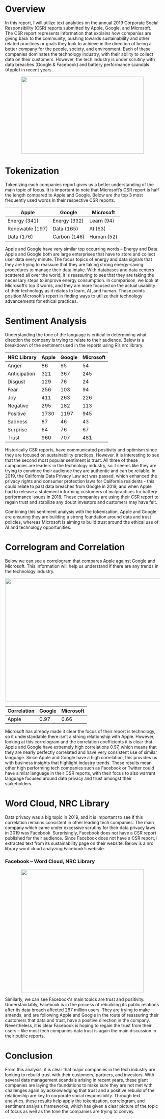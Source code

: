 # Overview
In this report, I will utilize text analytics on the annual 2019 Corporate Social Responsibility (CSR) reports submitted by Apple, Google, and Microsoft. The CSR report represents information that explains how companies are giving back to the community, pushing towards sustainability and other related practices or goals they look to achieve in the direction of being a better company for the people, society, and environment. Each of these companies dominates the technology industry, with their ability to collect data on their customers. However, the tech industry is under scrutiny with data breaches (Google & Facebook) and battery performance scandals (Apple) in recent years.

<p align="center">
<img src="https://github.com/jasonmchlee/text-analytics/blob/master/Corporate%20Social%20Responsibility%20Reports/Cover%20Photo.png" width="400" height="250">
</p>

# Tokenization
Tokenizing each companies report gives us a better understanding of the main topic of focus.   It is important to note that Microsoft’s CSR report is half the length compared to Apple and Google. Below are the top 3 most frequently used words in their respective CSR reports.

  
Apple |	Google	| Microsoft
--- | -------- | -------
Energy (341)|	Energy (332)|	Learn (94)
Renewable (197)	| Data (165)	| AI (63)
Data (176) |	Carbon (146)	| Human (52)


Apple and Google have very similar top occurring words – Energy and Data. Apple and Google both are large enterprises that have to store and collect user data every minute. The focus topics of energy and data signals that they are trying to reassure that they are taking strong energy-saving procedures to manage their data intake. With databases and data centers scattered all over the world, it is reassuring to see that they are taking the necessary steps to improve energy consumption. In comparison, we look at Microsoft’s top 3 words, and they are more focused on the actual usability of their technology as it relates to learn, AI ,and human. These points position Microsoft’s report in finding ways to utilize their technology advancements for ethical practices.

# Sentiment Analysis
Understanding the tone of the language is critical in determining what direction the company is trying to relate to their audience. Below is a breakdown of the sentiment used in the reports using R’s nrc library.

NRC Library|	Apple|	Google	|Microsoft
----| ----|----|----
Anger |	86|	65|	54
Anticipation|	321	|367	|245
Disgust|	129|	76	|24
Fear	|256	|103	|94
Joy	|411|	263	|226
Negative	|295	|182	|113
Positive|	1730|	1197	|945
Sadness	|87|	46|	43
Surprise|	64|	76	|67
Trust	|960|	707	|481

Historically CSR reports, have communicated positivity and optimism since they are focused on sustainability practices. However, it is interesting to see that the second most popular sentiment is trust. All three of these companies are leaders in the technology industry, so it seems like they are trying to convince their audience they are authentic and can be reliable. In 2019, the California Data Privacy Law act was passed, which enhanced the privacy rights and consumer protection laws for California residents - this could relate to past data breaches from Google in 2019, and when Apple had to release a statement informing customers of malpractices for battery performance issues in 2018. These companies are using their CSR report to regain trust and stabilize any doubt investors and customers may have felt.

Combining this sentiment analysis with the tokenization, Apple and Google are ensuring they are building a strong foundation around data and trust policies, whereas Microsoft is aiming to build trust around the ethical use of AI and technology opportunities. 

# Correlogram and Correlation
Below we can see a correlogram that compares Apple against Google and Microsoft. This information will help us understand if there are any trends in the technology industry.

<p align="center">
<img src="https://github.com/jasonmchlee/text-analytics/blob/master/Corporate%20Social%20Responsibility%20Reports/Correlogram.png?" width="700" height="400">
</p>

Correlation	|Google|	Microsoft
---|---|----
Apple|	0.97	|0.66

Microsoft has already made it clear the focus of their report is technology, so it understandable there isn’t a strong relationship with Apple. However, looking at this correlogram and the correlation coefficients it is clear that Apple and Google have extremely high correlations 0.97, which means that they are nearly perfectly correlated and have very consistent use of similar language. Since Apple and Google have a high correlation, this provides us with business insights that highlight industry trends. These results mean other high performing tech companies such as Facebook or Twitter could have similar language in their CSR reports, with their focus to also warrant language focused around data privacy and trust amongst their stakeholders.

# Word Cloud, NRC Library
Data privacy was a big topic in 2019, and it is important to see if this correlation remains consistent in other leading tech companies. The main company which came under excessive scrutiny for their data privacy laws in 2019 was Facebook. Surprisingly, Facebook does not have a CSR report published for their audience. Since Facebook does not have a CSR report, I extracted text from its sustainability page on their website. Below is a nrc library word cloud analyzing Facebook’s website.

### Facebook – Word Cloud, NRC Library
<p align="center">
<img src="https://github.com/jasonmchlee/text-analytics/blob/master/Corporate%20Social%20Responsibility%20Reports/Word%20Cloud.png?raw=true" width="400" height="400">
</p>


Similarly, we can see Facebook's main topics are trust and positivity. Understandably, Facebook is in the process of rebuilding its public relations after its data breach affected 267 million users. They are trying to make amends, and are following Apple and Google in the route of reassuring their customers that data and trust, have a positive direction in the company. Nevertheless, it is clear Facebook is hoping to regain the trust from their users – like most tech companies data trust is again the main discussion in their public reports.

# Conclusion
From this analysis, it is clear that major companies in the tech industry are looking to rebuild trust with their customers, partners, and investors. With several data management scandals arising in recent years, these giant companies are laying the foundations to make sure they are not met with challenges again by acknowledging that trust and a positive rebuild of the relationship are key to corporate social responsibility. Through text analytics, these results help apply the tokenization, correlogram, and sentiment analysis frameworks, which has given a clear picture of the topic of focus as well as the tone the companies are trying to convey.
